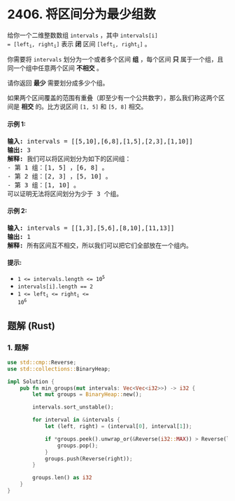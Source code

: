 # 2406. 将区间分为最少组数
给你一个二维整数数组 `intervals` ，其中 <code>intervals[i] = [left<sub>i</sub>, right<sub>i</sub>]</code> 表示 **闭** 区间 <code>[left<sub>i</sub>, right<sub>i</sub>]</code> 。

你需要将 `intervals` 划分为一个或者多个区间 **组** ，每个区间 **只** 属于一个组，且同一个组中任意两个区间 **不相交** 。

请你返回 **最少** 需要划分成多少个组。

如果两个区间覆盖的范围有重叠（即至少有一个公共数字），那么我们称这两个区间是 **相交** 的。比方说区间 `[1, 5]` 和 `[5, 8]` 相交。

#### 示例 1:
<pre>
<strong>输入:</strong> intervals = [[5,10],[6,8],[1,5],[2,3],[1,10]]
<strong>输出:</strong> 3
<strong>解释:</strong> 我们可以将区间划分为如下的区间组：
- 第 1 组：[1, 5] ，[6, 8] 。
- 第 2 组：[2, 3] ，[5, 10] 。
- 第 3 组：[1, 10] 。
可以证明无法将区间划分为少于 3 个组。
</pre>

#### 示例 2:
<pre>
<strong>输入:</strong> intervals = [[1,3],[5,6],[8,10],[11,13]]
<strong>输出:</strong> 1
<strong>解释:</strong> 所有区间互不相交，所以我们可以把它们全部放在一个组内。
</pre>

#### 提示:
* <code>1 <= intervals.length <= 10<sup>5</sup></code>
* `intervals[i].length == 2`
* <code>1 <= left<sub>i</sub> <= right<sub>i</sub> <= 10<sup>6</sup></code>

## 题解 (Rust)

### 1. 题解
```Rust
use std::cmp::Reverse;
use std::collections::BinaryHeap;

impl Solution {
    pub fn min_groups(mut intervals: Vec<Vec<i32>>) -> i32 {
        let mut groups = BinaryHeap::new();

        intervals.sort_unstable();

        for interval in &intervals {
            let (left, right) = (interval[0], interval[1]);

            if *groups.peek().unwrap_or(&Reverse(i32::MAX)) > Reverse(left) {
                groups.pop();
            }
            groups.push(Reverse(right));
        }

        groups.len() as i32
    }
}
```
